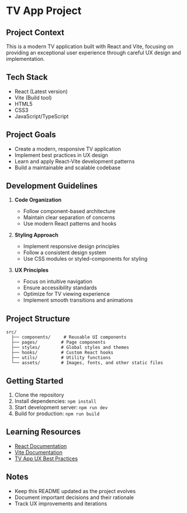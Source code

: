 # TV App Project

## Project Context
This is a modern TV application built with React and Vite, focusing on providing an exceptional user experience through careful UX design and implementation.

## Tech Stack
- React (Latest version)
- Vite (Build tool)
- HTML5
- CSS3
- JavaScript/TypeScript

## Project Goals
- Create a modern, responsive TV application
- Implement best practices in UX design
- Learn and apply React-Vite development patterns
- Build a maintainable and scalable codebase

## Development Guidelines
1. **Code Organization**
   - Follow component-based architecture
   - Maintain clear separation of concerns
   - Use modern React patterns and hooks

2. **Styling Approach**
   - Implement responsive design principles
   - Follow a consistent design system
   - Use CSS modules or styled-components for styling

3. **UX Principles**
   - Focus on intuitive navigation
   - Ensure accessibility standards
   - Optimize for TV viewing experience
   - Implement smooth transitions and animations

## Project Structure
```
src/
  ├── components/     # Reusable UI components
  ├── pages/         # Page components
  ├── styles/        # Global styles and themes
  ├── hooks/         # Custom React hooks
  ├── utils/         # Utility functions
  └── assets/        # Images, fonts, and other static files
```

## Getting Started
1. Clone the repository
2. Install dependencies: `npm install`
3. Start development server: `npm run dev`
4. Build for production: `npm run build`

## Learning Resources
- [React Documentation](https://react.dev/)
- [Vite Documentation](https://vitejs.dev/)
- [TV App UX Best Practices](https://www.w3.org/TR/2016/REC-html51-20161101/semantics.html#the-article-element)

## Notes
- Keep this README updated as the project evolves
- Document important decisions and their rationale
- Track UX improvements and iterations 